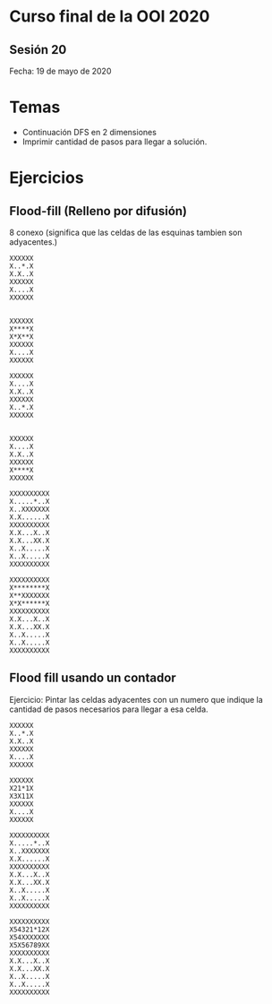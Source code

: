 # Curso final de la OOI 2020

## Sesión 20
Fecha: 19 de mayo de 2020

# Temas
- Continuación DFS en 2 dimensiones
- Imprimir cantidad de pasos para llegar a solución.

# Ejercicios

## Flood-fill (Relleno por difusión)
8 conexo (significa que las celdas de las esquinas tambien son adyacentes.)

```
XXXXXX
X..*.X
X.X..X
XXXXXX
X....X
XXXXXX


XXXXXX
X****X
X*X**X
XXXXXX
X....X
XXXXXX
```

```
XXXXXX
X....X
X.X..X
XXXXXX
X..*.X
XXXXXX


XXXXXX
X....X
X.X..X
XXXXXX
X****X
XXXXXX
```

```
XXXXXXXXXX
X.....*..X
X..XXXXXXX
X.X......X
XXXXXXXXXX
X.X...X..X
X.X...XX.X
X..X.....X
X..X.....X
XXXXXXXXXX

XXXXXXXXXX
X********X
X**XXXXXXX
X*X******X
XXXXXXXXXX
X.X...X..X
X.X...XX.X
X..X.....X
X..X.....X
XXXXXXXXXX
```
## Flood fill usando un contador
Ejercicio: Pintar las celdas adyacentes con un numero que indique la cantidad de pasos
necesarios para llegar a esa celda.

```
XXXXXX
X..*.X
X.X..X
XXXXXX
X....X
XXXXXX

XXXXXX
X21*1X
X3X11X
XXXXXX
X....X
XXXXXX
```

```
XXXXXXXXXX
X.....*..X
X..XXXXXXX
X.X......X
XXXXXXXXXX
X.X...X..X
X.X...XX.X
X..X.....X
X..X.....X
XXXXXXXXXX

XXXXXXXXXX
X54321*12X
X54XXXXXXX
X5X56789XX
XXXXXXXXXX
X.X...X..X
X.X...XX.X
X..X.....X
X..X.....X
XXXXXXXXXX

```
